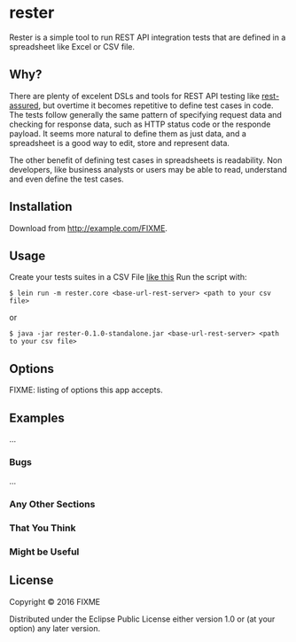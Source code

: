 # rester

Rester is a simple tool to run REST API integration tests that are defined in a spreadsheet like Excel or CSV file.

## Why?

There are plenty of excelent DSLs and tools for REST API testing like [rest-assured](https://github.com/rest-assured/rest-assured), but overtime it becomes repetitive to define test cases in code. The tests follow generally the same pattern of specifying request data and checking for response data, such as HTTP status code or the responde payload. It seems more natural to define them as just data, and a spreadsheet is a good way to edit, store and represent data.

The other benefit of defining test cases in spreadsheets is readability. Non developers, like business analysts or users may be able to read, understand and even define the test cases.


## Installation

Download from http://example.com/FIXME.

## Usage

Create your tests suites in a CSV File [like this](btc-markets.csv)
Run the script with:

    $ lein run -m rester.core <base-url-rest-server> <path to your csv file>
or

    $ java -jar rester-0.1.0-standalone.jar <base-url-rest-server> <path to your csv file>

## Options

FIXME: listing of options this app accepts.

## Examples

...

### Bugs

...

### Any Other Sections
### That You Think
### Might be Useful

## License

Copyright © 2016 FIXME

Distributed under the Eclipse Public License either version 1.0 or (at
your option) any later version.
